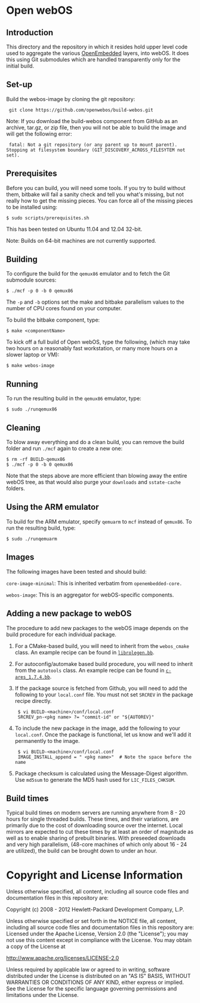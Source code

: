 Open webOS
==========

Introduction
------------

This directory and the repository in which it resides hold upper level code used to aggregate the various [OpenEmbedded](http://openembedded.org) layers, into webOS.  It does this using Git submodules which are handled transparently only for the initial build.

Set-up
-------------

Build the webos-image by cloning the git repository:

     git clone https://github.com/openwebos/build-webos.git


Note: If you download the build-webos component from GitHub as an archive, tar.gz, or zip file, then you will not be able to build the image and will get the following error:

     fatal: Not a git repository (or any parent up to mount parent). Stopping at filesystem boundary (GIT_DISCOVERY_ACROSS_FILESYTEM not set).


Prerequisites
-------------

Before you can build, you will need some tools.  If you try to build
without them, bitbake will fail a sanity check and tell you
what's missing, but not really how to get the missing pieces.  You can
force all of the missing pieces to be installed using:

    $ sudo scripts/prerequisites.sh

This has been tested on Ubuntu 11.04 and 12.04 32-bit.

Note: Builds on 64-bit machines are not currently supported.


Building
--------

To configure the build for the `qemux86` emulator and to fetch the Git submodule sources:

    $ ./mcf -p 0 -b 0 qemux86

The `-p` and `-b` options set the make and bitbake parallelism values to the number of CPU cores found on your computer.

To build the bitbake component, type:

    $ make <componentName>
 
To kick off a full build of Open webOS, type the following, (which may take two hours on a reasonably fast workstation, or many more hours on a slower laptop or VM):

    $ make webos-image

Running
-------

To run the resulting build in the `qemux86` emulator, type:

    $ sudo ./runqemux86
    
Cleaning
--------
To blow away everything and do a clean build, you can remove the build folder and run `./mcf` again to create a new one:

    $ rm -rf BUILD-qemux86
    $ ./mcf -p 0 -b 0 qemux86

Note that the steps above are more efficient than blowing away the entire webOS tree, as that would also purge your `downloads` and `sstate-cache` folders.

Using the ARM emulator
----------------------
To build for the ARM emulator, specify `qemuarm` to `mcf` instead of `qemux86`. To run the resulting build, type:

    $ sudo ./runqemuarm

Images
------

The following images have been tested and should build: 

`core-image-minimal`: This is inherited verbatim from `openembedded-core.`

`webos-image`: This is an aggregator for webOS-specific components.

	
Adding a new package to webOS
-----------------------------

The procedure to add new packages to the webOS image depends on the build procedure for each individual package.

1. For a CMake-based build, you will need to inherit from the `webos_cmake` class. An example recipe can be found in [`librolegen.bb`](https://github.com/openwebos/meta-webos/blob/master/recipes-webos/librolegen/librolegen.bb).

1. For autoconfig/automake based build procedure, you will need to inherit from the `autotools` class. An example recipe can be found in [`c-ares_1.7.4.bb`](https://github.com/openwebos/meta-webos/blob/master/recipes-upstreamable/c-ares/c-ares_1.7.4.bb).

1. If the package source is fetched from Github, you will need to add the following to your `local.conf` file. You must not set `SRCREV` in the package recipe directly.

        $ vi BUILD-<machine>/conf/local.conf
        SRCREV_pn-<pkg name> ?= "commit-id" or "${AUTOREV}"
		
1. To include the new package in the image, add the following to your `local.conf`. Once the package is functional, let us know and we'll add it permanently to the image.

        $ vi BUILD-<machine>/conf/local.conf
        IMAGE_INSTALL_append = " <pkg name>"  # Note the space before the name

1. Package checksum is calculated using the Message-Digest algorithm. Use `md5sum` to generate the MD5 hash used for `LIC_FILES_CHKSUM`.

Build times
-----------

Typical build times on modern servers are running anywhere from 8 - 20 hours for single threaded builds. These times, and their variations, are primarily due to the cost of downloading source over the internet. Local mirrors are expected to cut these times by at least an order of magnitude as well as to enable sharing of prebuilt binaries. With preseeded downloads and very high parallelism, (48-core machines of which only about 16 - 24 are utilized), the build can be brought down to under an hour.

# Copyright and License Information

Unless otherwise specified, all content, including all source code files and
documentation files in this repository are:

Copyright (c) 2008 - 2012 Hewlett-Packard Development Company, L.P.

Unless otherwise specified or set forth in the NOTICE file, all content,
including all source code files and documentation files in this repository are:
Licensed under the Apache License, Version 2.0 (the "License");
you may not use this content except in compliance with the License.
You may obtain a copy of the License at

http://www.apache.org/licenses/LICENSE-2.0

Unless required by applicable law or agreed to in writing, software
distributed under the License is distributed on an "AS IS" BASIS,
WITHOUT WARRANTIES OR CONDITIONS OF ANY KIND, either express or implied.
See the License for the specific language governing permissions and
limitations under the License.
